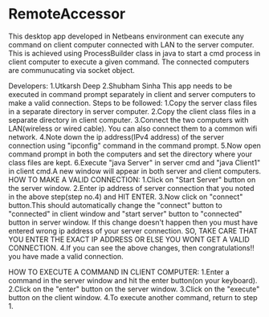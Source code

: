 # RemoteAccessor
This desktop app developed in Netbeans environment can execute any command on client computer connected with LAN to the server computer. This is achieved using ProcessBuilder class in java to start a cmd process in client computer to execute a given command. The connected computers are communucating via socket object.

Developers: 1.Utkarsh Deep 2.Shubham Sinha This app needs to be executed in command prompt separately in client and server computers to make a valid connection. Steps to be followed: 1.Copy the server class files in a separate directory in server computer. 2.Copy the client class files in a separate directory in client computer. 3.Connect the two computers with LAN(wireless or wired cable). You can also connect them to a common wifi network. 4.Note down the ip address(IPv4 address) of the server connection using "ipconfig" command in the command prompt. 5.Now open command prompt in both the computers and set the directory where your class files are kept. 6.Execute "java Server" in server cmd and "java Client1" in client cmd.A new window will appear in both server and client computers. HOW TO MAKE A VALID CONNECTION: 1.Click on "Start Server" button on the server window. 2.Enter ip address of server connection that you noted in the above step(step no.4) and HIT ENTER. 3.Now click on "connect" button.This should automatically change the "connect" button to "connected" in client window and "start server" button to "connected" button in server window. If this change doesn't happen then you must have entered wrong ip address of your server connection. SO, TAKE CARE THAT YOU ENTER THE EXACT IP ADDRESS OR ELSE YOU WONT GET A VALID CONNECTION. 4.If you can see the above changes, then congratulations!! you have made a valid connection.

HOW TO EXECUTE A COMMAND IN CLIENT COMPUTER:
1.Enter a command in the server window and hit the enter button(on your keyboard).
2.Click on the "enter" button on the server window.
3.Click on the "execute" button on the client window.
4.To execute another command, return to step 1.
